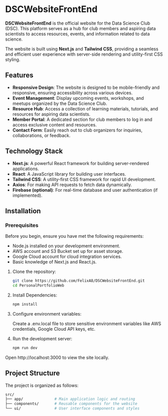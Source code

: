 # DSCWebsiteFrontEnd

**DSCWebsiteFrontEnd** is the official website for the Data Science Club (DSC). This platform serves as a hub for club members and aspiring data scientists to access resources, events, and information related to data science.

The website is built using **Next.js** and **Tailwind CSS**, providing a seamless and efficient user experience with server-side rendering and utility-first CSS styling.

## Features

- **Responsive Design**: The website is designed to be mobile-friendly and responsive, ensuring accessibility across various devices.
- **Event Management**: Display upcoming events, workshops, and meetups organized by the Data Science Club.
- **Resource Hub**: Access a collection of learning materials, tutorials, and resources for aspiring data scientists.
- **Member Portal**: A dedicated section for club members to log in and access exclusive content and resources.
- **Contact Form**: Easily reach out to club organizers for inquiries, collaborations, or feedback.

## Technology Stack

- **Next.js**: A powerful React framework for building server-rendered applications.
- **React**: A JavaScript library for building user interfaces.
- **Tailwind CSS**: A utility-first CSS framework for rapid UI development.
- **Axios**: For making API requests to fetch data dynamically.
- **Firebase (optional)**: For real-time database and user authentication (if implemented).

## Installation

### Prerequisites

Before you begin, ensure you have met the following requirements:

- Node.js installed on your development environment.
- AWS account and S3 Bucket set up for asset storage.
- Google Cloud account for cloud integration services.
- Basic knowledge of Next.js and React.js.

1. Clone the repository:

   ```bash
   git clone https://github.com/FelixA8/DSCWebsiteFrontEnd.git
   cd PersonalPortfolioWeb

2. Install Dependencies:

   ```bash
   npm install
   
3. Configure environment variables:
   
   Create a .env.local file to store sensitive environment variables like AWS credentials, Google Cloud API keys, etc.
   
4. Run the development server:

   ```bash
   npm run dev

Open http://localhost:3000 to view the site locally.

## Project Structure

The project is organized as follows:

```bash
src/
├── app/              # Main application logic and routing
├── components/       # Reusable components for the website
└── ui/               # User interface components and styles

